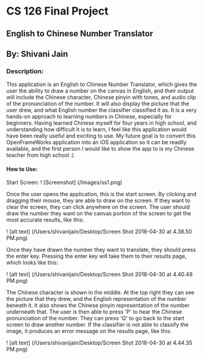 # CS 126 Final Project
## English to Chinese Number Translator
## By: Shivani Jain

### Description:

This application is an English to Chinese Number Translator, which gives the user the ability to draw a number on the canvas in English, and their output will include the Chinese character, Chinese pinyin with tones, and audio clip of the pronunciation of the number. It will also display the picture that the user drew, and what English number the classifier classified it as. It is a very hands-on approach to learning numbers in Chinese, especially for beginners. Having learned Chinese myself for four years in high school, and understanding how difficult it is to learn, I feel like this application would have been really useful and exciting to use. My future goal is to convert this OpenFrameWorks application into an iOS application so it can be readily available, and the first person I would like to show the app to is my Chinese teacher from high school :)

#### How to Use:

Start Screen:
! [Screenshot] (/Images/ss1.png)

Once the user opens the application, this is the start screen. By clicking and dragging their mouse, they are able to draw on the screen. If they want to clear the screen, they can click anywhere on the screen. The user should draw the number they want on the canvas portion of the screen to get the most accurate results, like this:

! [alt text] (/Users/shivanijain/Desktop/Screen Shot 2018-04-30 at 4.38.50 PM.png)

Once they have drawn the number they want to translate, they should press the enter key. Pressing the enter key will take them to their results page, which looks like this:

! [alt text] (/Users/shivanijain/Desktop/Screen Shot 2018-04-30 at 4.40.48 PM.png)

The Chinese character is shown in the middle. At the top right they can see the picture that they drew, and the English representation of the number beneath it. It also shows the Chinese pinyin representation of the number underneath that. The user is then able to press 'P' to hear the Chinese pronunciation of the number. They can press 'Q' to go back to the start screen to draw another number. If the classifier is not able to classify the image, it produces an error message on the results page, like this:

! [alt text] (/Users/shivanijain/Desktop/Screen Shot 2018-04-30 at 4.44.35 PM.png)

